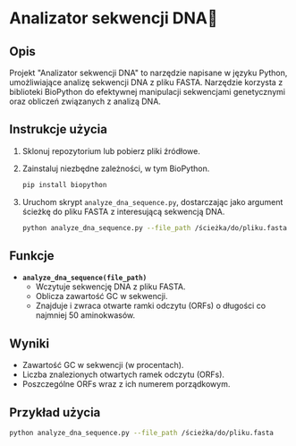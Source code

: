 # Analizator sekwencji DNA🧬

## Opis

Projekt "Analizator sekwencji DNA" to narzędzie napisane w języku Python, umożliwiające analizę sekwencji DNA z pliku FASTA. Narzędzie korzysta z biblioteki BioPython do efektywnej manipulacji sekwencjami genetycznymi oraz obliczeń związanych z analizą DNA.

## Instrukcje użycia

1. Sklonuj repozytorium lub pobierz pliki źródłowe.
2. Zainstaluj niezbędne zależności, w tym BioPython.

    ```bash
    pip install biopython
    ```

3. Uruchom skrypt `analyze_dna_sequence.py`, dostarczając jako argument ścieżkę do pliku FASTA z interesującą sekwencją DNA.

    ```bash
    python analyze_dna_sequence.py --file_path /ścieżka/do/pliku.fasta
    ```

## Funkcje

- **`analyze_dna_sequence(file_path)`**
  - Wczytuje sekwencję DNA z pliku FASTA.
  - Oblicza zawartość GC w sekwencji.
  - Znajduje i zwraca otwarte ramki odczytu (ORFs) o długości co najmniej 50 aminokwasów.

## Wyniki

- Zawartość GC w sekwencji (w procentach).
- Liczba znalezionych otwartych ramek odczytu (ORFs).
- Poszczególne ORFs wraz z ich numerem porządkowym.

## Przykład użycia

```bash
python analyze_dna_sequence.py --file_path /ścieżka/do/pliku.fasta
